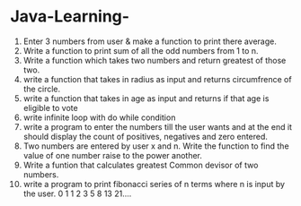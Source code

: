 # Java-Learning-<br>
1. Enter 3 numbers from user & make a function to print there average.
2. Write a function to print sum of all the odd numbers from 1 to n.
3. Write a function which takes two numbers and return greatest of those two.
4. write a function that takes in radius as input and returns circumfrence of the circle.
5. write a function that takes in age as input and returns if that age is eligible to vote
6. write infinite loop with do while condition
7. write a program to enter the numbers till the user wants and at the end it should display the count of positives, negatives and zero entered.
8. Two numbers are entered by user x and n. Write the function to find the value of one number raise to the power another.
9. Write a funtion that calculates greatest Common devisor of two numbers.
10. write a program to print fibonacci series of n terms where n is input by the user.
    0 1 1 2 3 5 8 13 21....
